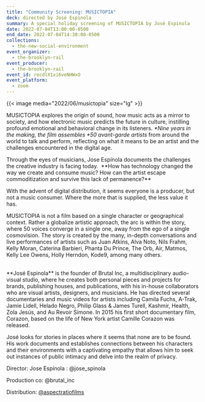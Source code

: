 ```yaml
---
title: "Community Screening: MUSICTOPIA"
deck: directed by José Espinola
summary: A special holiday screening of MUSICTOPIA by José Espinola
date: 2022-07-04T13:00:00-0500
end_date: 2022-07-04T14:30:00-0500
collections:
  - the-new-social-environment
event_organizer:
  - the-brooklyn-rail
event_producer:
  - the-brooklyn-rail
event_id: recdlX1xi6veNHWxO
event_platform:
  - zoom
---
```

{{< image media="2022/06/musictopia" size="lg" >}}

MUSICTOPIA explores the origin of sound, how music acts as a mirror to society, and how electronic music predicts the future in culture, instilling profound emotional and behavioral change in its listeners. *\*Nine years in the making, the film assembles _*50 avant-garde artists_* from around the world to talk and perform, reflecting on what it means to be an artist and the challenges encountered in the digital age.

Through the eyes of musicians, Jose Espínola documents the challenges the creative industry is facing today.  \*\*How has technology changed the way we create and consume music? How can the artist escape commoditization and survive this lack of permanence?\*\*

With the advent of digital distribution, it seems everyone is a producer, but not a music consumer. Where the more that is supplied, the less value it has.

MUSICTOPIA is not a film based on a single character or geographical context. Rather a globalize artistic approach, the arc is within the story, where 50 voices converge in a single one, away from the ego of a single cosmovision. The story is created by the many, in-depth conversations and live performances of artists such as Juan Atkins, Alva Noto, Nils Frahm, Kelly Moran, Caterina Barbieri, Phanta Du Prince, The Orb, Air, Matmos, Kelly Lee Owens, Holly Herndon, Kode9, among many others.

\
\*\*José Espinola\*\* is the founder of Brutal Inc, a multidisciplinary audio-visual studio, where he creates both personal pieces and projects for brands, publishing houses, and publications, with his in-house collaborators who are visual artists, designers, and musicians. He has directed several documentaries and music videos for artists including Camila Fuchs, A-Trak, Jamie Lidell, Helado Negro, Philip Glass & James Turell, Kashmir, Health, Zola Jesús, and Au Revoir Simone. In 2015 his first short documentary film, Corazon, based on the life of New York artist Camille Corazon was released.

José looks for stories in places where it seems that none are to be found. His work documents and establishes connections between his characters and their environments with a captivating empathy that allows him to seek out instances of public intimacy and delve into the realm of privacy.

Director: Jose Espínola : @jose_spinola

Production co: @brutal_inc

Distribution: [@​aspectratiofilms](<>)